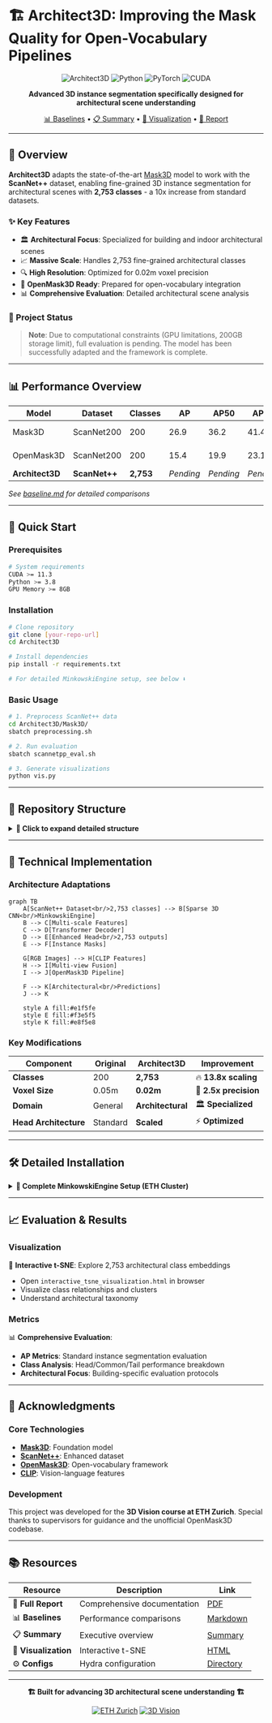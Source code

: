 # 🏗️ Architect3D: Improving the Mask Quality for Open-Vocabulary Pipelines

<div align="center">

![Architect3D](https://img.shields.io/badge/3D%20Vision-Architect3D-blue?style=for-the-badge)
![Python](https://img.shields.io/badge/Python-3.8+-brightgreen?style=for-the-badge&logo=python)
![PyTorch](https://img.shields.io/badge/PyTorch-1.12+-orange?style=for-the-badge&logo=pytorch)
![CUDA](https://img.shields.io/badge/CUDA-11.3+-green?style=for-the-badge&logo=nvidia)

**Advanced 3D instance segmentation specifically designed for architectural scene understanding**

[📊 Baselines](baseline.md) • [📋 Summary](PROJECT.md) • [🎨 Visualization](interactive_tsne_visualization.html) • [📑 Report](docs/Architect3D.pdf)

</div>

---

## 🎯 Overview

**Architect3D** adapts the state-of-the-art [Mask3D](https://github.com/JonasSchult/Mask3D) model to work with the **ScanNet++** dataset, enabling fine-grained 3D instance segmentation for architectural scenes with **2,753 classes** - a 10x increase from standard datasets.

### ✨ Key Features

- 🏛️ **Architectural Focus**: Specialized for building and indoor architectural scenes
- 📈 **Massive Scale**: Handles 2,753 fine-grained architectural classes
- 🔍 **High Resolution**: Optimized for 0.02m voxel precision
- 🔗 **OpenMask3D Ready**: Prepared for open-vocabulary integration
- 📊 **Comprehensive Evaluation**: Detailed architectural scene analysis

### 🚨 Project Status

> **Note**: Due to computational constraints (GPU limitations, 200GB storage limit), full evaluation is pending. The model has been successfully adapted and the framework is complete.

---

## 📊 Performance Overview

| Model | Dataset | Classes | AP | AP50 | AP25 | Status |
|-------|---------|---------|-----|------|------|--------|
| Mask3D | ScanNet200 | 200 | 26.9 | 36.2 | 41.4 | ✅ Baseline |
| OpenMask3D | ScanNet200 | 200 | 15.4 | 19.9 | 23.1 | ✅ Baseline |
| **Architect3D** | **ScanNet++** | **2,753** | *Pending* | *Pending* | *Pending* | 🔄 Ready |

*See [baseline.md](baseline.md) for detailed comparisons*

---

## 🚀 Quick Start

### Prerequisites

```bash
# System requirements
CUDA >= 11.3
Python >= 3.8
GPU Memory >= 8GB
```

### Installation

```bash
# Clone repository
git clone [your-repo-url]
cd Architect3D

# Install dependencies
pip install -r requirements.txt

# For detailed MinkowskiEngine setup, see below ⬇️
```

### Basic Usage

```bash
# 1. Preprocess ScanNet++ data
cd Architect3D/Mask3D/
sbatch preprocessing.sh

# 2. Run evaluation
sbatch scannetpp_eval.sh

# 3. Generate visualizations
python vis.py
```

---

## 📁 Repository Structure

<details>
<summary><strong>📂 Click to expand detailed structure</strong></summary>

```
Architect3D/
├── 📄 README.md                               # This file
├── 📋 PROJECT_SUMMARY.md                      # Executive summary
├── 📊 baseline.md                             # Performance baselines
├── 🎨 vis.py                                  # t-SNE visualization generator
├── 🌐 interactive_tsne_visualization.html     # Interactive class embeddings
├── 📑 Architect3D.pdf                         # Comprehensive project report
│
├── 🏗️ Architect3D/                            # Core implementation
│   ├── Mask3D/                               # Adapted Mask3D for ScanNet++
│   │   ├── 🚀 main_instance_segmentation.py  # Main training/evaluation script
│   │   ├── ⚙️ conf/                          # Hydra configurations
│   │   ├── 📊 benchmark/                     # Evaluation framework
│   │   ├── 🗃️ datasets/                      # Data loaders & preprocessing
│   │   ├── 🧠 models/                        # Neural network architectures
│   │   ├── 🎯 trainer/                       # Training pipeline
│   │   ├── 💾 saved/final/                   # Model checkpoints
│   │   └── 📈 jobs/                          # Training logs
│   └── 📋 requirements.txt
│
├── 🔍 openmask3d/                             # OpenMask3D integration
│   └── openmask3d/                           # Core modules
│       ├── 🎭 class_agnostic_mask_computation/
│       ├── 🔮 mask_features_computation/
│       ├── 📊 evaluation/
│       └── 👁️ visualization/
│
├── 🏠 scannetpp/                              # ScanNet++ dataset
│   ├── metadata/                             # Class definitions
│   ├── scannetpp_ply/                        # 3D scenes
│   └── splits/                               # Train/val/test splits
│
└── 📊 eval_results_architectural_classes/     # Evaluation results
```

</details>

---

## 🔧 Technical Implementation

### Architecture Adaptations

```mermaid
graph TB
    A[ScanNet++ Dataset<br/>2,753 classes] --> B[Sparse 3D CNN<br/>MinkowskiEngine]
    B --> C[Multi-scale Features]
    C --> D[Transformer Decoder]
    D --> E[Enhanced Head<br/>2,753 outputs]
    E --> F[Instance Masks]
    
    G[RGB Images] --> H[CLIP Features]
    H --> I[Multi-view Fusion]
    I --> J[OpenMask3D Pipeline]
    
    F --> K[Architectural<br/>Predictions]
    J --> K
    
    style A fill:#e1f5fe
    style E fill:#f3e5f5
    style K fill:#e8f5e8
```

### Key Modifications

| Component | Original | Architect3D | Improvement |
|-----------|----------|-------------|-------------|
| **Classes** | 200 | **2,753** | 🔥 **13.8x scaling** |
| **Voxel Size** | 0.05m | **0.02m** | 🎯 **2.5x precision** |
| **Domain** | General | **Architectural** | 🏛️ **Specialized** |
| **Head Architecture** | Standard | **Scaled** | ⚡ **Optimized** |

---

## 🛠️ Detailed Installation

<details>
<summary><strong>🔧 Complete MinkowskiEngine Setup (ETH Cluster)</strong></summary>

```bash
# STEP 1: Load modules
module load gcc/8.2.0 python_gpu/3.8.5 cuda/11.3.1 cudnn/8.2.1.32

# STEP 2: Create environment
python -m venv architect3d_env
source architect3d_env/bin/activate

# STEP 3: Install PyTorch
pip install torch==1.12.1 torchvision==0.13.1 -f https://download.pytorch.org/whl/cu113/torch_stable.html

# STEP 4: Install dependencies
pip install ninja pytorch-lightning==1.7.2 hydra-core==1.0.5

# STEP 5: Setup MinkowskiEngine
git clone https://github.com/NVIDIA/MinkowskiEngine.git
cd MinkowskiEngine
# Edit setup.py (uncomment CUDA_HOME configuration)
python setup.py install

# STEP 6: Install additional packages
pip install -r requirements.txt

# STEP 7: Install CLIP & SAM
pip install git+https://github.com/openai/CLIP.git --no-deps
pip install git+https://github.com/facebookresearch/segment-anything.git --no-deps
```

</details>

---

## 📈 Evaluation & Results

### Visualization

🎨 **Interactive t-SNE**: Explore 2,753 architectural class embeddings
- Open `interactive_tsne_visualization.html` in browser
- Visualize class relationships and clusters
- Understand architectural taxonomy

### Metrics

📊 **Comprehensive Evaluation**:
- **AP Metrics**: Standard instance segmentation evaluation
- **Class Analysis**: Head/Common/Tail performance breakdown
- **Architectural Focus**: Building-specific evaluation protocols

---

## 🤝 Acknowledgments

### Core Technologies
- **[Mask3D](https://github.com/JonasSchult/Mask3D)**: Foundation model
- **[ScanNet++](https://kaldir.vc.in.tum.de/scannetpp/)**: Enhanced dataset
- **[OpenMask3D](https://openmask3d.github.io/)**: Open-vocabulary framework
- **[CLIP](https://github.com/openai/CLIP)**: Vision-language features

### Development
This project was developed for the **3D Vision course at ETH Zurich**. Special thanks to supervisors for guidance and the unofficial OpenMask3D codebase.

---

## 📚 Resources

| Resource | Description | Link |
|----------|-------------|------|
| 📑 **Full Report** | Comprehensive documentation | [PDF](Final_Report_Architect3D.pdf) |
| 📊 **Baselines** | Performance comparisons | [Markdown](baseline.md) |
| 📋 **Summary** | Executive overview | [Summary](PROJECT_SUMMARY.md) |
| 🎨 **Visualization** | Interactive t-SNE | [HTML](interactive_tsne_visualization.html) |
| ⚙️ **Configs** | Hydra configuration | [Directory](Architect3D/Mask3D/conf/) |


---

<div align="center">

**🏗️ Built for advancing 3D architectural scene understanding 🏗️**

[![ETH Zurich](https://img.shields.io/badge/ETH-Zurich-blue?style=flat-square)](https://ethz.ch)
[![3D Vision](https://img.shields.io/badge/Course-3D%20Vision-green?style=flat-square)](https://www.cvg.ethz.ch)

</div>
